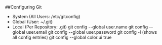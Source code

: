 ##Configuring Git
* System (All Users: /etc/gitconfig)
* Global (User: ~/.git)
* Local (Per Repository: .git)
git config  --global user.name 
git config  --global user.email
git config  --global user.password
git config -l (shows all config entries)
git config --global color.ui true	


